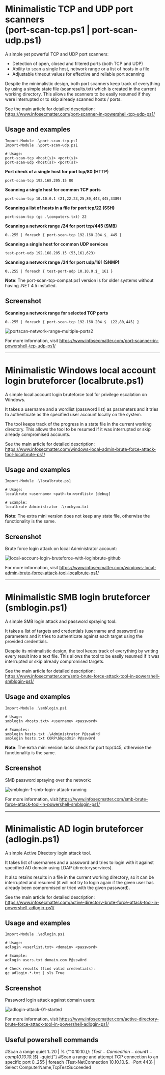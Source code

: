 # Minimalistic TCP and UDP port scanners<br>(port-scan-tcp.ps1 | port-scan-udp.ps1)

A simple yet powerful TCP and UDP port scanners:
* Detection of open, closed and filtered ports (both TCP and UDP)
* Ability to scan a single host, network range or a list of hosts in a file
* Adjustable timeout values for effective and reliable port scanning

Despite the minimalistic design, both port scanners keep track of everything by using a simple state file (scanresults.txt) which is created in the current working directory. This allows the scanners to be easily resumed if they were interrupted or to skip already scanned hosts / ports.

See the main article for detailed description: https://www.infosecmatter.com/port-scanner-in-powershell-tcp-udp-ps1/

## Usage and examples
```
Import-Module .\port-scan-tcp.ps1
Import-Module .\port-scan-udp.ps1

# Usage:
port-scan-tcp <host(s)> <port(s)>
port-scan-udp <host(s)> <port(s)>
```

**Port check of a single host for port tcp/80 (HTTP)**
```
port-scan-tcp 192.168.205.15 80
```

**Scanning a single host for common TCP ports**
```
port-scan-tcp 10.10.0.1 (21,22,23,25,80,443,445,3389)
```

**Scanning a list of hosts in a file for port tcp/22 (SSH)**
```
port-scan-tcp (gc .\computers.txt) 22
```

**Scanning a network range /24 for port tcp/445 (SMB)**
```
0..255 | foreach { port-scan-tcp 192.168.204.$_ 445 }
```

**Scanning a single host for common UDP services**
```
test-port-udp 192.168.205.15 (53,161,623)
```

**Scanning a network range /24 for port udp/161 (SNMP)**
```
0..255 | foreach { test-port-udp 10.10.0.$_ 161 }
```

**Note**: The port-scan-tcp-compat.ps1 version is for older systems without having .NET 4.5 installed.

## Screenshot

**Scanning a network range for selected TCP ports**
```
0..255 | foreach { port-scan-tcp 192.168.204.$_ (22,80,445) }
```

![portscan-network-range-multiple-ports2](https://user-images.githubusercontent.com/60963123/84473338-f0e90c00-ac99-11ea-937d-9593a0035fd7.png)

For more information, visit https://www.infosecmatter.com/port-scanner-in-powershell-tcp-udp-ps1/

---

# Minimalistic Windows local account login bruteforcer (localbrute.ps1)

A simple local account login bruteforce tool for privilege escalation on Windows.

It takes a username and a wordlist (password list) as parameters and it tries to authenticate as the specified user account locally on the system.

The tool keeps track of the progress in a state file in the current working directory. This allows the tool to be resumed if it was interrupted or skip already compromised accounts.

See the main article for detailed description: https://www.infosecmatter.com/windows-local-admin-brute-force-attack-tool-localbrute-ps1/

## Usage and examples
```
Import-Module .\localbrute.ps1

# Usage:
localbrute <username> <path-to-wordlist> [debug]

# Example:
localbrute Administrator .\rockyou.txt
```

**Note**: The extra mini version does not keep any state file, otherwise the functionality is the same.

## Screenshot

Brute force login attack on local Administrator account:

![local-account-login-bruteforce-with-loginbrute-github](https://user-images.githubusercontent.com/60963123/98514680-480ffe80-2283-11eb-9b0d-29957382b448.png)


For more information, visit https://www.infosecmatter.com/windows-local-admin-brute-force-attack-tool-localbrute-ps1/

---

# Minimalistic SMB login bruteforcer (smblogin.ps1)

A simple SMB login attack and password spraying tool.

It takes a list of targets and credentials (username and password) as parameters and it tries to authenticate against each target using the provided credentials.

Despite its minimalistic design, the tool keeps track of everything by writing every result into a text file. This allows the tool to be easily resumed if it was interrupted or skip already compromised targets.

See the main article for detailed description: https://www.infosecmatter.com/smb-brute-force-attack-tool-in-powershell-smblogin-ps1/

## Usage and examples
```
Import-Module .\smblogin.ps1

# Usage:
smblogin <hosts.txt> <username> <password>

# Examples:
smblogin hosts.txt .\Administrator P@ssw0rd
smblogin hosts.txt CORP\bkpadmin P@ssw0rd
```

**Note**: The extra mini version lacks check for port tcp/445, otherwise the functionality is the same.

## Screenshot

SMB password spraying over the network:

![smblogin-1-smb-login-attack-running](https://user-images.githubusercontent.com/60963123/81509090-4b005580-9319-11ea-9706-6cc5d0b60f9a.png)

For more information, visit https://www.infosecmatter.com/smb-brute-force-attack-tool-in-powershell-smblogin-ps1/

---

# Minimalistic AD login bruteforcer (adlogin.ps1)

A simple Active Directory login attack tool.

It takes list of usernames and a password and tries to login with it against specified AD domain using LDAP (directoryservices).

It also retains results in a file in the current working directory, so it can be interrupted and resumed (it will not try to login again if the given user has already been compromised or tried with the given password).

See the main article for detailed description: https://www.infosecmatter.com/active-directory-brute-force-attack-tool-in-powershell-adlogin-ps1/

## Usage and examples

```
Import-Module .\adlogin.ps1

# Usage:
adlogin <userlist.txt> <domain> <password>

# Example:
adlogin users.txt domain.com P@ssw0rd

# Check results (find valid credentials):
gc adlogin.*.txt | sls True
```

## Screenshot

Password login attack against domain users:

![adlogin-attack-01-started](https://user-images.githubusercontent.com/60963123/81509021-cd3c4a00-9318-11ea-919f-9c6fd7ccfaed.jpg)

For more information, visit https://www.infosecmatter.com/active-directory-brute-force-attack-tool-in-powershell-adlogin-ps1/



## Useful powershell commands
#Scan a range quiet
1..20 | % {"10.10.10.$($_): $(Test-Connection -count 1 -comp 10.10.10.$($_) -quiet)"}
#Scan a range and attempt TCP connection to an specific port
0..255 | foreach {Test-NetConnection 10.10.10.$_ -Port 443} | Select ComputerName,TcpTestSucceeded
